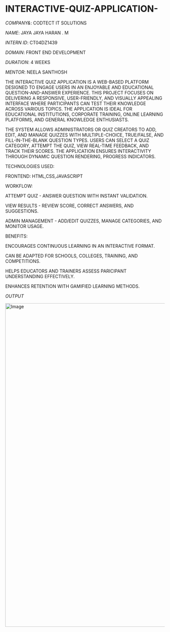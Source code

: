 # INTERACTIVE-QUIZ-APPLICATION-

*COMPANY&*: CODTECT IT SOLUTIONS

*NAME*: JAYA JAYA HARAN . M

*INTERN ID*: CT04DZ1439

*DOMAIN*: FRONT END DEVELOPMENT

*DURATION*: 4 WEEKS 

*MENTOR*: NEELA SANTHOSH

THE INTERACTIVE QUIZ APPLICATION IS A WEB-BASED PLATFORM DESIGNED TO ENGAGE USERS IN AN ENJOYABLE AND EDUCATIONAL QUESTION-AND-ANSWER EXPERIENCE. THIS PROJECT FOCUSES ON DELIVERING A RESPONSIVE, USER-FRIENDLY, AND VISUALLY APPEALING INTERFACE WHERE PARTICIPANTS CAN TEST THEIR KNOWLEDGE ACROSS VARIOUS TOPICS. THE APPLICATION IS IDEAL FOR EDUCATIONAL INSTITUTIONS, CORPORATE TRAINING, ONLINE LEARNING PLATFORMS, AND GENERAL KNOWLEDGE ENTHUSIASTS. 

THE SYSTEM ALLOWS ADMINISTRATORS OR QUIZ CREATORS TO ADD, EDIT, AND MANAGE QUIZZES WITH MULTIPLE-CHOICE, TRUE/FALSE, AND FILL-IN-THE-BLANK QUESTION TYPES. USERS CAN SELECT A QUIZ CATEGORY, ATTEMPT THE QUIZ, VIEW REAL-TIME FEEDBACK, AND TRACK THEIR SCORES. THE APPLICATION ENSURES INTERACTIVITY THROUGH DYNAMIC QUESTION RENDERING, PROGRESS INDICATORS.

TECHNOLOGIES USED:

FRONTEND: HTML,CSS,JAVASCRIPT

WORKFLOW:

ATTEMPT QUIZ - ANSWER QUESTION WITH INSTANT VALIDATION.

VIEW RESULTS - REVIEW SCORE, CORRECT ANSWERS, AND SUGGESTIONS.

ADMIN MANAGEMENT - ADD/EDIT QUIZZES, MANAGE CATEGORIES, AND MONITOR USAGE.

BENEFITS:

ENCOURAGES CONTINUOUS LEARNING IN AN INTERACTIVE FORMAT.

CAN BE ADAPTED FOR SCHOOLS, COLLEGES, TRAINING, AND COMPETITIONS.

HELPS EDUCATORS AND TRAINERS ASSESS PARICIPANT UNDERSTANDING EFFECTIVELY.

ENHANCES RETENTION WITH GAMIFIED LEARNING METHODS.

*OUTPUT*

<img width="1920" height="1020" alt="Image" src="https://github.com/user-attachments/assets/af7664a7-0548-41d3-916c-a4fc19bace6d" />
